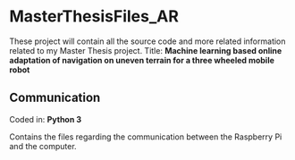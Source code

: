 # MasterThesisFiles_AR

These project will contain all the source code and more related information related to my Master Thesis project.
Title: **Machine learning based online adaptation of navigation on uneven terrain for a three wheeled mobile robot**

## Communication 

Coded in: **Python 3**

Contains the files regarding the communication between the Raspberry Pi and the computer.
